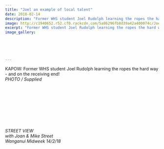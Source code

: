 ```yaml
---
title: "Joel an example of local talent"
date: 2018-02-14
description: "Former WHS student Joel Rudolph learning the ropes the hard way - and on the receiving end!"
image: http://c1940652.r52.cf0.rackcdn.com/5a86296fb8d39a42a400074c/Joel-Rudolf-midweek-photo-only-7-feb.jpg
excerpt: "Former WHS student Joel Rudolph learning the ropes the hard way - and on the receiving end!"
image_gallery:
    
    
    
    
    
---
```


<p>KAPOW: Former WHS student Joel Rudolph learning the ropes the hard way - and on the receiving end!<br /><em>PHOTO / Supplied</em></p>
<p>&nbsp;</p>
<p>&nbsp;</p>
<p>&nbsp;&nbsp;</p>
<p>&nbsp;</p>
<p><img src=http://c1940652.r52.cf0.rackcdn.com/5a862813b8d39a42a4000746/Joel-Rudolf-midweek-writupe-14-feb.jpg alt="" /></p>
<p><em>STREET VIEW</em><br /><em>with Joan &amp; Mike Street</em><br /><em>Wanganui Midweek 14/2/18</em></p>

